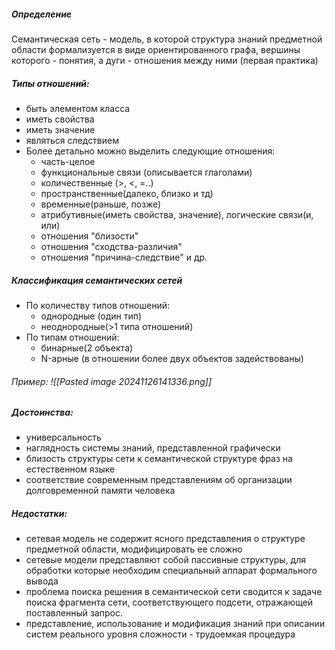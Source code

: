 ##### Определение
 Семантическая сеть - модель, в которой структура знаний предметной области формализуется в виде ориентированного графа, вершины которого - понятия, а дуги - отношения между ними (первая практика)
##### Типы отношений:
- быть элементом класса
- иметь свойства
- иметь значение
- являться следствием
- Более детально можно выделить следующие отношения:
	- часть-целое
	- функциональные связи (описывается глаголами)
	- количественные (>, <, =..)
	- пространственные(далеко, близко и тд)
	- временные(раньше, позже)
	- атрибутивные(иметь свойства, значение), логические связи(и, или)
	- отношения "близости"
	- отношения "сходства-различия"
	- отношения "причина-следствие" и др.
##### Классификация семантических сетей
- По количеству типов отношений:
	- однородные (один тип)
	- неоднородные(>1 типа отношений)
- По типам отношений:
	- бинарные(2 объекта)
	- N-арные (в отношении более двух объектов задействованы)
###### Пример: ![[Pasted image 20241126141336.png]]
##### Достоинства:
- универсальность
- наглядность системы знаний, представленной графически
- близость структуры сети к семантической структуре фраз на естественном языке
- соответствие современным представлениям об организации долговременной памяти человека
##### Недостатки:
- сетевая модель не содержит ясного представления о структуре предметной области, модифицировать ее сложно
- сетевые модели представляют собой пассивные структуры, для обработки которые необходим специальный аппарат формального вывода
- проблема поиска решения в семантической сети сводится к задаче поиска фрагмента сети, соответствующего подсети, отражающей поставленный запрос.
- представление, использование и модификация знаний при описании систем реального уровня сложности - трудоемкая процедура
